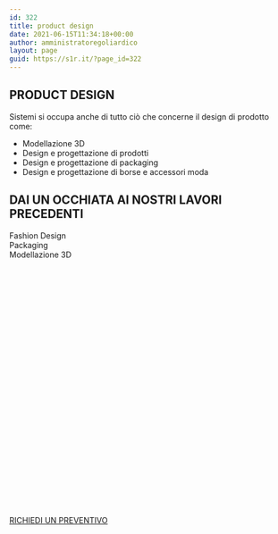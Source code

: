 ```yaml
---
id: 322
title: product design
date: 2021-06-15T11:34:18+00:00
author: amministratoregoliardico
layout: page
guid: https://s1r.it/?page_id=322
---
```

## PRODUCT DESIGN

Sistemi si occupa anche di tutto ciò che concerne il design di prodotto come:

  * Modellazione 3D 
  * Design e progettazione di prodotti 
  * Design e progettazione di packaging 
  * Design e progettazione di borse e accessori moda 

## DAI UN OCCHIATA AI NOSTRI LAVORI PRECEDENTI

<a data-gallery-index="0">Fashion Design</a>  
<a data-gallery-index="1">Packaging</a>  
<a data-gallery-index="2">Modellazione 3D</a>  
<a data-e-gallery-tags="0" href="https://s1r.it/wp-content/uploads/2021/09/d956a8_ed793542a764481ea37e004ba3bf98b6mv2.webp" data-elementor-open-lightbox="yes" data-elementor-lightbox-slideshow="all-5ac4f53" data-elementor-lightbox-title="d956a8_ed793542a764481ea37e004ba3bf98b6mv2"><br /> </a>  
<a data-e-gallery-tags="0" href="https://s1r.it/wp-content/uploads/2021/09/d956a8_d910f7b696824bcf8d0719da54020f5cmv2.webp" data-elementor-open-lightbox="yes" data-elementor-lightbox-slideshow="all-5ac4f53" data-elementor-lightbox-title="d956a8_d910f7b696824bcf8d0719da54020f5cmv2"><br /> </a>  
<a data-e-gallery-tags="0" href="https://s1r.it/wp-content/uploads/2021/09/d956a8_c3e9cd14ac3a4ab9aa5da6e79544ac60mv2.webp" data-elementor-open-lightbox="yes" data-elementor-lightbox-slideshow="all-5ac4f53" data-elementor-lightbox-title="d956a8_c3e9cd14ac3a4ab9aa5da6e79544ac60mv2"><br /> </a>  
<a data-e-gallery-tags="0" href="https://s1r.it/wp-content/uploads/2021/09/d956a8_a5bcae9ce3ae4a31925f4912afb5ef86mv2.webp" data-elementor-open-lightbox="yes" data-elementor-lightbox-slideshow="all-5ac4f53" data-elementor-lightbox-title="d956a8_a5bcae9ce3ae4a31925f4912afb5ef86mv2"><br /> </a>  
<a data-e-gallery-tags="0" href="https://s1r.it/wp-content/uploads/2021/09/d956a8_97e6d2a106494ae290d1f256a50aea51mv2.webp" data-elementor-open-lightbox="yes" data-elementor-lightbox-slideshow="all-5ac4f53" data-elementor-lightbox-title="d956a8_97e6d2a106494ae290d1f256a50aea51mv2"><br /> </a>  
<a data-e-gallery-tags="0" href="https://s1r.it/wp-content/uploads/2021/09/d956a8_5a966afcf6404a55ad6289517068acc5mv2.webp" data-elementor-open-lightbox="yes" data-elementor-lightbox-slideshow="all-5ac4f53" data-elementor-lightbox-title="d956a8_5a966afcf6404a55ad6289517068acc5mv2"><br /> </a>  
<a data-e-gallery-tags="1" href="https://s1r.it/wp-content/uploads/2021/09/d956a8_241781ff8cc6437eb3b9c36fcd71f1d6.webp" data-elementor-open-lightbox="yes" data-elementor-lightbox-slideshow="all-5ac4f53" data-elementor-lightbox-title="d956a8_241781ff8cc6437eb3b9c36fcd71f1d6"><br /> </a>  
<a data-e-gallery-tags="1" href="https://s1r.it/wp-content/uploads/2021/09/d956a8_329e1e971b42495b9b3694e07f1b86fa.webp" data-elementor-open-lightbox="yes" data-elementor-lightbox-slideshow="all-5ac4f53" data-elementor-lightbox-title="d956a8_329e1e971b42495b9b3694e07f1b86fa"><br /> </a>  
<a data-e-gallery-tags="1" href="https://s1r.it/wp-content/uploads/2021/09/10904563_1400274770272265_6813590020581961817_o.png" data-elementor-open-lightbox="yes" data-elementor-lightbox-slideshow="all-5ac4f53" data-elementor-lightbox-title="10904563_1400274770272265_6813590020581961817_o"><br /> </a>  
<a data-e-gallery-tags="1" href="https://s1r.it/wp-content/uploads/2021/09/10896230_1400274766938932_9171375929319006440_o.png" data-elementor-open-lightbox="yes" data-elementor-lightbox-slideshow="all-5ac4f53" data-elementor-lightbox-title="10896230_1400274766938932_9171375929319006440_o"><br /> </a>  
<a data-e-gallery-tags="2" href="https://s1r.it/wp-content/uploads/2021/09/FINESTRA.png" data-elementor-open-lightbox="yes" data-elementor-lightbox-slideshow="all-5ac4f53" data-elementor-lightbox-title="FINESTRA"><br /> </a>  
<a data-e-gallery-tags="2" href="https://s1r.it/wp-content/uploads/2021/09/ANELLO.png" data-elementor-open-lightbox="yes" data-elementor-lightbox-slideshow="all-5ac4f53" data-elementor-lightbox-title="ANELLO"><br /> </a>  
<a data-e-gallery-tags="2" href="https://s1r.it/wp-content/uploads/2021/09/render.png" data-elementor-open-lightbox="yes" data-elementor-lightbox-slideshow="all-5ac4f53" data-elementor-lightbox-title="render"><br /> </a>  
<a href="mailto:marketing@s1r.it" role="button"><br /> RICHIEDI UN PREVENTIVO<br /> </a>